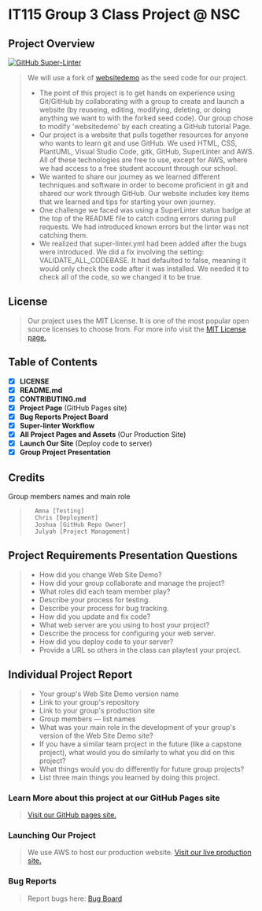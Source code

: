 # IT115 Group 3 Class Project @ NSC

## Project Overview
[![GitHub Super-Linter](https://github.com/twopercentjazz/It115-Group-3-Project/workflows/Lint%20Code%20Base/badge.svg)](https://github.com/marketplace/actions/super-linter)

> We will use a fork of [websitedemo](https://github.com/rbunge-nsc/websitedemo) as the seed code for our project.
>* The point of this project is to get hands on experience using Git/GitHub by collaborating with a group to create and launch a website (by reuseing, editing, modifying, deleting, or doing anything we want to with the forked seed code). Our group chose to modify 'websitedemo' by each creating a GitHub tutorial Page.
>* Our project is a website that pulls together resources for anyone who wants to learn git and use GitHub. We used HTML, CSS, PlantUML, Visual Studio Code, gitk, GitHub, SuperLinter and AWS. All of these technologies are free to use, except for AWS, where we had access to a free student account through our school.
>* We wanted to share our journey as we learned different techniques and software in order to become proficient in git and shared our work through GitHub. Our website includes key items that we learned and tips for starting your own journey.
>* One challenge we faced was using a SuperLinter status badge at the top of the README file to catch coding errors during pull requests. We had introduced known errors but the linter was not catching them.
>* We realized that super-linter.yml had been added after the bugs were introduced. We did a fix involving the setting: VALIDATE_ALL_CODEBASE. It had defaulted to false, meaning it would only check the code after it was installed. We needed it to check all of the code, so we changed it to be true.

## License
>Our project uses the MIT License. It is one of the most popular open source licenses to choose from. For more info visit the [MIT License page.](https://choosealicense.com/licenses/mit/)

## Table of Contents

- [x] **LICENSE**
- [x] **README.md**
- [x] **CONTRIBUTING.md**
- [x] **Project Page** (GitHub Pages site)
- [x] **Bug Reports Project Board**
- [x] **Super-linter Workflow**
- [x] **All Project Pages and Assets** (Our Production Site)
- [x] **Launch Our Site** (Deploy code to server)
- [x] **Group Project Presentation**

## Credits
Group members names and main role
 >       Amna [Testing]
 >       Chris [Deployment]
 >       Joshua [GitHub Repo Owner]
 >       Julyah [Project Management]

## Project Requirements Presentation Questions

>* How did you change Web Site Demo?
>* How did your group collaborate and manage the project?
>* What roles did each team member play?
>* Describe your process for testing.
>* Describe your process for bug tracking.
>* How did you update and fix code?
>* What web server are you using to host your project?
>* Describe the process for configuring your web server.
>* How did you deploy code to your server?
>* Provide a URL so others in the class can playtest your project.

## **Individual Project Report**

>* Your group's Web Site Demo version name
>* Link to your group's repository
>* Link to your group's production site
>* Group members — list names
>* What was your main role in the development of your group's version of the Web Site Demo site?
>* If you have a similar team project in the future (like a capstone project), what would you do similarly to what you did on this project?
>* What things would you do differently for future group projects?
>* List three main things you learned by doing this project.

### Learn More about this project at our GitHub Pages site
>[Visit our GitHub pages site.](https://joshg1224.github.io/It115-Group-3-Project/)

### Launching Our Project
>We use AWS to host our production website. [Visit our live production site.](http://it115group3project.s3-website-us-west-2.amazonaws.com/)

### Bug Reports
>Report bugs here: [Bug Board](https://github.com/users/firejewels/projects/7/views/1)